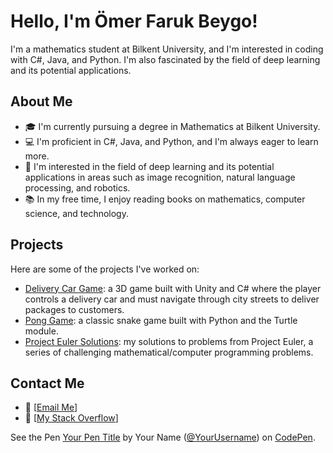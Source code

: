 # Hello, I'm Ömer Faruk Beygo!

I'm a mathematics student at Bilkent University, and I'm interested in coding with C#, Java, and Python. I'm also fascinated by the field of deep learning and its potential applications.

## About Me

- 🎓 I'm currently pursuing a degree in Mathematics at Bilkent University.
- 💻 I'm proficient in C#, Java, and Python, and I'm always eager to learn more.
- 🤖 I'm interested in the field of deep learning and its potential applications in areas such as image recognition, natural language processing, and robotics.
- 📚 In my free time, I enjoy reading books on mathematics, computer science, and technology.

## Projects

Here are some of the projects I've worked on:

- [Delivery Car Game](https://github.com/farukbeygo/delivery_game): a 3D game built with Unity and C# where the player controls a delivery car and must navigate through city streets to deliver packages to customers.
- [Pong Game](https://github.com/farukbeygo/pongGame): a classic snake game built with Python and the Turtle module.
- [Project Euler Solutions](https://github.com/farukbeygo/ProjectEuler): my solutions to problems from Project Euler, a series of challenging mathematical/computer programming problems.

## Contact Me

- 📧 [[Email Me](faruk.beygo@ug.bilkent.edu.tr)]
- 💬 [[My Stack Overflow](https://stackoverflow.com/users/20442734/faruk)]

<!-- CodePen Embed -->
<p class="codepen" data-height="265" data-theme-id="light" data-default-tab="result" data-user="YourUsername" data-slug-hash="YourPenSlug" style="height: 265px; box-sizing: border-box;" data-pen-title="Your Pen Title">
  <span>See the Pen <a href="https://codepen.io/YourUsername/pen/YourPenSlug">
  Your Pen Title</a> by Your Name (<a href="https://codepen.io/YourUsername">@YourUsername</a>)
  on <a href="https://codepen.io">CodePen</a>.</span>
</p>
<script async src="https://static.codepen.io/assets/embed/ei.js"></script>





